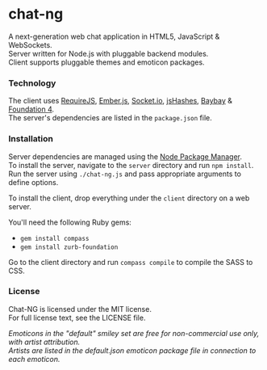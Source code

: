 chat-ng
=======

A next-generation web chat application in HTML5, JavaScript & WebSockets.  
Server written for Node.js with pluggable backend modules.  
Client supports pluggable themes and emoticon packages.

### Technology

The client uses [RequireJS](http://requirejs.org/), [Ember.js](http://emberjs.com/), [Socket.io](https://github.com/LearnBoost/socket.io), [jsHashes](https://github.com/h2non/jsHashes), [Baybay](https://github.com/noorus/baybay) & [Foundation 4](http://foundation.zurb.com/).  
The server's dependencies are listed in the `package.json` file.

### Installation

Server dependencies are managed using the [Node Package Manager](https://npmjs.org/).  
To install the server, navigate to the `server` directory and run `npm install`.  
Run the server using `./chat-ng.js` and pass appropriate arguments to define options.

To install the client, drop everything under the `client` directory on a web server.  

You'll need the following Ruby gems:
* `gem install compass`
* `gem install zurb-foundation`

Go to the client directory and run `compass compile` to compile the SASS to CSS.

### License

Chat-NG is licensed under the MIT license.  
For full license text, see the LICENSE file.

*Emoticons in the "default" smiley set are free for non-commercial use only, with artist attribution.*  
*Artists are listed in the default.json emoticon package file in connection to each emoticon.*
